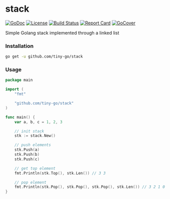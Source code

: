 # stack

[![GoDoc][godoc-badge]][godoc-link]
[![License][license-badge]][license-link]
[![Build Status][circleci-badge]][circleci-link]
[![Report Card][report-badge]][report-link]
[![GoCover][cover-badge]][cover-link]

Simple Golang stack implemented through a linked list

### Installation
```bash
go get -u github.com/tiny-go/stack
```

### Usage
```go
package main

import (
	"fmt"

	"github.com/tiny-go/stack"
)

func main() {
	var a, b, c = 1, 2, 3

	// init stack
	stk := stack.New()

	// push elements
	stk.Push(a)
	stk.Push(b)
	stk.Push(c)

	// get top element
	fmt.Println(stk.Top(), stk.Len()) // 3 3

	// pop element
	fmt.Println(stk.Pop(), stk.Pop(), stk.Pop(), stk.Len()) // 3 2 1 0
}

```

[godoc-badge]: https://godoc.org/github.com/tiny-go/stack?status.svg
[godoc-link]: https://godoc.org/github.com/tiny-go/stack
[license-badge]: https://img.shields.io/:license-MIT-green.svg
[license-link]: https://opensource.org/licenses/MIT
[circleci-badge]: https://circleci.com/gh/tiny-go/stack.svg?style=shield
[circleci-link]: https://circleci.com/gh/tiny-go/stack
[report-badge]: https://goreportcard.com/badge/github.com/tiny-go/stack
[report-link]: https://goreportcard.com/report/github.com/tiny-go/stack
[cover-badge]: https://gocover.io/_badge/github.com/tiny-go/stack
[cover-link]: https://gocover.io/github.com/tiny-go/stack
